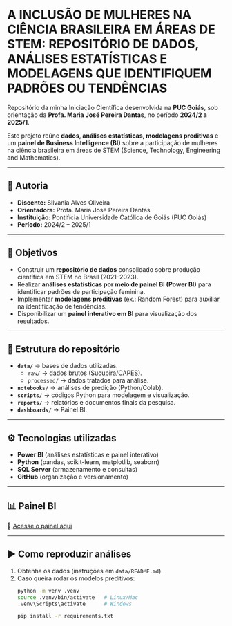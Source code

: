 # A INCLUSÃO DE MULHERES NA CIÊNCIA BRASILEIRA EM ÁREAS DE STEM: REPOSITÓRIO DE DADOS, ANÁLISES ESTATÍSTICAS E MODELAGENS QUE IDENTIFIQUEM PADRÕES OU TENDÊNCIAS

Repositório da minha Iniciação Científica desenvolvida na **PUC Goiás**, sob orientação da **Profa. Maria José Pereira Dantas**, no período **2024/2 a 2025/1**.  

Este projeto reúne **dados, análises estatísticas, modelagens preditivas** e um **painel de Business Intelligence (BI)** sobre a participação de mulheres na ciência brasileira em áreas de STEM (Science, Technology, Engineering and Mathematics).

---

## 👤 Autoria
- **Discente:** Silvania Alves Oliveira  
- **Orientadora:** Profa. Maria José Pereira Dantas  
- **Instituição:** Pontifícia Universidade Católica de Goiás (PUC Goiás)  
- **Período:** 2024/2 – 2025/1  

---

## 🎯 Objetivos
- Construir um **repositório de dados** consolidado sobre produção científica em STEM no Brasil (2021–2023).  
- Realizar **análises estatísticas por meio de painel BI (Power BI)** para identificar padrões de participação feminina.  
- Implementar **modelagens preditivas** (ex.: Random Forest) para auxiliar na identificação de tendências.  
- Disponibilizar um **painel interativo em BI** para visualização dos resultados.  

---

## 📂 Estrutura do repositório
- **`data/`** → bases de dados utilizadas.  
  - `raw/` → dados brutos (Sucupira/CAPES).  
  - `processed/` → dados tratados para análise.  
- **`notebooks/`** → análises de predição (Python/Colab).  
- **`scripts/`** → códigos Python para modelagem e visualização.  
- **`reports/`** → relatórios e documentos finais da pesquisa.  
- **`dashboards/`** → Painel BI.  

---

## ⚙️ Tecnologias utilizadas
- **Power BI** (análises estatísticas e painel interativo)  
- **Python** (pandas, scikit-learn, matplotlib, seaborn)  
- **SQL Server** (armazenamento e consultas)  
- **GitHub** (organização e versionamento)  

---

## 📊 Painel BI
🔗 [Acesse o painel aqui](COLOQUE_O_LINK_AQUI)

---

## ▶️ Como reproduzir análises
1. Obtenha os dados (instruções em `data/README.md`).  
2. Caso queira rodar os modelos preditivos:  
   ```bash
   python -m venv .venv
   source .venv/bin/activate   # Linux/Mac
   .venv\Scripts\activate      # Windows

   pip install -r requirements.txt
